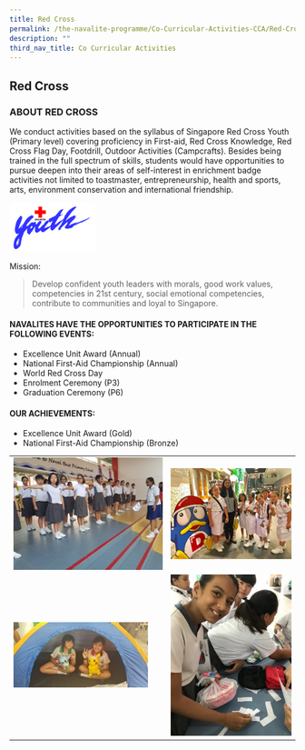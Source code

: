 ```yaml
---
title: Red Cross
permalink: /the-navalite-programme/Co-Curricular-Activities-CCA/Red-Cross/
description: ""
third_nav_title: Co Curricular Activities
---
```


## Red Cross

### ABOUT RED CROSS

We conduct activities based on the syllabus of Singapore Red Cross Youth (Primary level) covering proficiency in First-aid, Red Cross Knowledge, Red Cross Flag Day, Footdrill, Outdoor Activities (Campcrafts). Besides being trained in the full spectrum of skills, students would have opportunities to pursue deepen into their areas of self-interest in enrichment badge activities not limited to toastmaster, entrepreneurship, health and sports, arts, environment conservation and international friendship.

<img style="width: 30%;" src="/images/RC1.png">

Mission:

> Develop confident youth leaders with morals, good work values, competencies in 21st century, social emotional competencies, contribute to communities and loyal to Singapore.

#### NAVALITES HAVE THE OPPORTUNITIES TO PARTICIPATE IN THE FOLLOWING EVENTS:

*   Excellence Unit Award (Annual)
*   National First-Aid Championship (Annual)
*   World Red Cross Day 
*   Enrolment Ceremony (P3) 
*   Graduation Ceremony (P6)

#### OUR ACHIEVEMENTS:

*   Excellence Unit Award (Gold)
*   National First-Aid Championship (Bronze)


|  | | 
| -------- | -------- | 
| ![](/images/RC2.png)     |  ![](/images/RC4.png)   | 
| ![](/images/RC5.png)     |    ![](/images/RC3.jpeg)  |